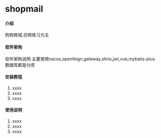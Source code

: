 # shopmail

#### 介绍
购物商城,仿照练习为主

#### 软件架构
软件架构说明
主要使用nacos,openfeign,gateway,shrio,jwt,vue,mybatis-plus.
数据库都是分库


#### 安装教程

1.  xxxx
2.  xxxx
3.  xxxx

#### 使用说明

1.  xxxx
2.  xxxx
3.  xxxx

